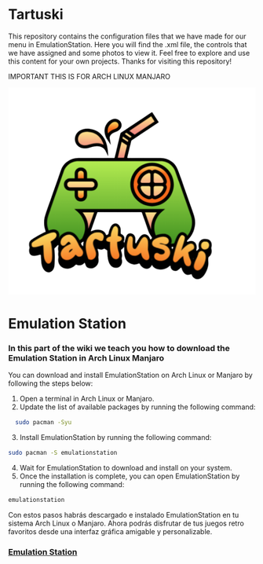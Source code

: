 # Tartuski

This repository contains the configuration files that we have made for our menu in EmulationStation. Here you will find the .xml file, the controls that we have assigned and some photos to view it. Feel free to explore and use this content for your own projects. Thanks for visiting this repository!

IMPORTANT THIS IS FOR ARCH LINUX MANJARO

<p align="center">
  <img src="logo.png" />
</p>



# Emulation Station 

### In this part of the wiki we teach you how to download the Emulation Station in Arch Linux Manjaro

You can download and install EmulationStation on Arch Linux or Manjaro by following the steps below:

1. Open a terminal in Arch Linux or Manjaro. 
2. Update the list of available packages by running the following command:    

````bash
  sudo pacman -Syu
````
3. Install EmulationStation by running the following command:     

````bash
sudo pacman -S emulationstation
````

4. Wait for EmulationStation to download and install on your system.
5. Once the installation is complete, you can open EmulationStation by running the following command:     

````bash
emulationstation
````
Con estos pasos habrás descargado e instalado EmulationStation en tu sistema Arch Linux o Manjaro. Ahora podrás disfrutar de tus juegos retro favoritos desde una interfaz gráfica amigable y personalizable.

### <a href=https://github.com/TartuskiJose/Tartuski/wiki/Emulation-Station>Emulation Station</a>



